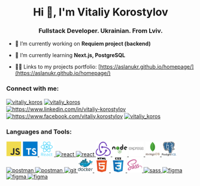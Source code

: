 <h1 align="center">Hi 👋, I'm Vitaliy Korostylov</h1>
<h3 align="center">Fullstack Developer. Ukrainian. From Lviv.</h3></div>

- 🔭 I’m currently working on **Requiem project (backend)**

- 🌱 I’m currently learning **Next.js, PostgreSQL**

- 👨‍💻 Links to my projects portfolio: [https://aslanukr.github.io/homepage/](https://aslanukr.github.io/homepage/)

<h3 align="left">Connect with me:</h3>
<p align="left">
<a href="https://t.me/vitaliy_koros" target="blank"><img align="center" src="https://www.svgrepo.com/show/452115/telegram.svg" alt="vitaliy_koros" height="30" width="40" /></a>
<a href="https://twitter.com/vitaliy_koros" target="blank"><img align="center" src="https://raw.githubusercontent.com/rahuldkjain/github-profile-readme-generator/master/src/images/icons/Social/twitter.svg" alt="vitaliy_koros" height="30" width="40" /></a>
<a href="https://linkedin.com/in/vitaliy-korostylov" target="blank"><img align="center" src="https://raw.githubusercontent.com/rahuldkjain/github-profile-readme-generator/master/src/images/icons/Social/linked-in-alt.svg" alt="https://www.linkedin.com/in/vitaliy-korostylov" height="30" width="40" /></a>
<a href="https://fb.com/vitaliy.korostylov" target="blank"><img align="center" src="https://raw.githubusercontent.com/rahuldkjain/github-profile-readme-generator/master/src/images/icons/Social/facebook.svg" alt="https://www.facebook.com/vitaliy.korostylov" height="30" width="40" /></a>
<a href="https://instagram.com/vitaliy_koros" target="blank"><img align="center" src="https://raw.githubusercontent.com/rahuldkjain/github-profile-readme-generator/master/src/images/icons/Social/instagram.svg" alt="vitaliy_koros" height="30" width="40" /></a>
</p>

<h3 align="left">Languages and Tools:</h3>
<div display="flex" justify-content="center" background="grey"><a href="https://developer.mozilla.org/en-US/docs/Web/JavaScript"
    target="_blank" rel="noreferrer">
    <img src="https://raw.githubusercontent.com/devicons/devicon/master/icons/javascript/javascript-original.svg"
      alt="javascript"
      width="40"
      height="40" /></a>
  <a href="https://www.typescriptlang.org/" target="_blank" rel="noreferrer">
    <img
      src="https://raw.githubusercontent.com/devicons/devicon/master/icons/typescript/typescript-original.svg"
      alt="typescript"
      width="40"
      height="40" />
  </a>
  <a href="https://reactjs.org/" target="_blank" rel="noreferrer">
    <img
      src="https://raw.githubusercontent.com/devicons/devicon/master/icons/react/react-original-wordmark.svg"
      alt="react"
      width="40"
      height="40" />
  </a>
     <a href="https://vitejs.dev" target="_blank" rel="noreferrer">
    <img
      src="https://cdn.jsdelivr.net/gh/devicons/devicon@latest/icons/vitejs/vitejs-original.svg"
      alt="react"
      width="40"
      height="40" />
  </a>
   <a href="https://axios-http.com/" target="_blank" rel="noreferrer">
    <img
      src="https://cdn.jsdelivr.net/gh/devicons/devicon@latest/icons/axios/axios-plain-wordmark.svg"
      alt="react"
      width="40"
      height="40" />
  </a>
  <a href="https://redux.js.org" target="_blank" rel="noreferrer">
    <img
      src="https://raw.githubusercontent.com/devicons/devicon/master/icons/redux/redux-original.svg"
      alt="redux"
      width="40"
      height="40" />
  </a>
  <a href="https://nodejs.org" target="_blank" rel="noreferrer">
    <img
      src="https://raw.githubusercontent.com/devicons/devicon/master/icons/nodejs/nodejs-original-wordmark.svg"
      alt="nodejs"
      width="40"
      height="40" />
  </a>
  <a href="https://expressjs.com" target="_blank" rel="noreferrer">
    <img
      src="https://raw.githubusercontent.com/devicons/devicon/master/icons/express/express-original-wordmark.svg"
      alt="express"
      width="40"
      height="40" />
  </a>
  <a href="https://www.mongodb.com/" target="_blank" rel="noreferrer">
    <img
      src="https://raw.githubusercontent.com/devicons/devicon/master/icons/mongodb/mongodb-original-wordmark.svg"
      alt="mongodb"
      width="40"
      height="40" />
  </a>

  <a href="https://www.postgresql.org" target="_blank" rel="noreferrer">
    <img
      src="https://raw.githubusercontent.com/devicons/devicon/master/icons/postgresql/postgresql-original-wordmark.svg"
      alt="postgresql"
      width="40"
      height="40" />
  </a>
  <a href="https://postman.com" target="_blank" rel="noreferrer">
    <img
      src="https://www.vectorlogo.zone/logos/getpostman/getpostman-icon.svg"
      alt="postman"
      width="40"
      height="40" />
  </a>
  <a href="https://swagger.io/" target="_blank" rel="noreferrer">
    <img
     src="https://cdn.jsdelivr.net/gh/devicons/devicon@latest/icons/swagger/swagger-original.svg"
      alt="postman"
      width="40"
      height="40" />
  </a>
  <a href="https://git-scm.com/" target="_blank" rel="noreferrer">
    <img
      src="https://www.vectorlogo.zone/logos/git-scm/git-scm-icon.svg"
      alt="git"
      width="40"
      height="40" />
  </a>
  <a href="https://www.docker.com/" target="_blank" rel="noreferrer">
    <img
      src="https://raw.githubusercontent.com/devicons/devicon/master/icons/docker/docker-original-wordmark.svg"
      alt="docker"
      width="40"
      height="40" />
  </a>
  <a href="https://html.spec.whatwg.org/multipage/" target="_blank" rel="noreferrer">
    <img
      src="https://raw.githubusercontent.com/devicons/devicon/master/icons/html5/html5-original-wordmark.svg"
      alt="html5"
      width="40"
      height="40" />
  </a>
  <a href="https://www.w3schools.com/css/" target="_blank" rel="noreferrer">
    <img
      src="https://raw.githubusercontent.com/devicons/devicon/master/icons/css3/css3-original-wordmark.svg"
      alt="css3"
      width="40"
      height="40" />
  </a>
  <a href="https://sass-lang.com" target="_blank" rel="noreferrer">
    <img
      src="https://raw.githubusercontent.com/devicons/devicon/master/icons/sass/sass-original.svg"
      alt="sass"
      width="40"
      height="40" />
  </a>
   <a href="https://styled-components.com" target="_blank" rel="noreferrer">
    <img
      src="https://miro.medium.com/v2/resize:fit:318/1*p1TndLk3UsGPBsM7qHPZIw.png"
      alt="sass"
      width="40"
      height="40" />
  </a>
  <a href="https://www.figma.com/" target="_blank" rel="noreferrer">
    <img
      src="https://www.vectorlogo.zone/logos/figma/figma-icon.svg"
      alt="figma"
      width="40"
      height="40" />
  </a>
  <a href="https://vercel.com/" target="_blank" rel="noreferrer">
    <img
      src="https://cdn.jsdelivr.net/gh/devicons/devicon@latest/icons/vercel/vercel-original.svg"
      alt="figma"
      width="40"
      height="40" />
  </a>
    <a href="https://code.visualstudio.com/" target="_blank" rel="noreferrer">
    <img
       src="https://cdn.jsdelivr.net/gh/devicons/devicon@latest/icons/vscode/vscode-original.svg"
      alt="figma"
      width="40"
      height="40" />
  </a>
  </div>
